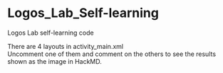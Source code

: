 # Logos_Lab_Self-learning
Logos Lab self-learning code

There are 4 layouts in activity_main.xml <br/>
Uncomment one of them and comment on the others to see the results shown as the image in HackMD.
